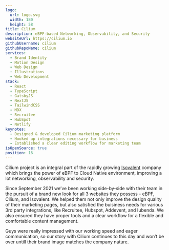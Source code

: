 ```yaml
---
logo:
  url: logo.svg
  width: 180
  height: 58
title: Cilium
description: eBPF-based Networking, Observability, and Security
websiteUrl: https://cilium.io
githubUsername: cilium
githubRepoName: cilium
services:
  - Brand Identity
  - Motion Design
  - Web Design
  - Illustrations
  - Web Development
stack:
  - React
  - TypeScript
  - GatsbyJS
  - NextJS
  - TailwindCSS
  - MDX
  - Recruitee
  - HubSpot
  - Netlify
keynotes:
  - Designed & developed Cilium marketing platform
  - Hooked up integrations necessary for business
  - Established a clear editing workflow for marketing team
isOpenSource: true
position: 16
---
```


Cilium project is an integral part of the rapidly growing [Isovalent](/case-studies/isovalent) company which brings the power of eBPF to Cloud Native environment, improving a lot networking, observability and security.

Since September 2021 we’ve been working side-by-side with their team in the pursuit of a brand new look for all 3 websites they possess - eBPF, Cilium, and Isovalent. We helped them not only improve the design quality of their marketing pages, but also satisfied the buisiness needs for various 3rd party integrations, like Recruitee, Hubspot, Addevent, and Iubenda. We also ensured they have proper tools and a clear workflow for a flexible and comfortable content management.

Guys were really impressed with our working speed and eager communication, so our story with Cilium continues to this day and won’t be over untill their brand image matches the company nature.
